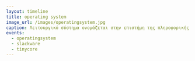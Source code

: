 ```yaml
---
layout: timeline 
title: operating system
image_url: /images/operatingsystem.jpg
caption: Λειτουργικό σύστημα ονομάζεται στην επιστήμη της πληροφορικής το λογισμικό του υπολογιστή που είναι υπεύθυνο για τη διαχείριση και τον συντονισμό των εργασιών, καθώς και την κατανομή των διαθέσιμων πόρων. Το λειτουργικό σύστημα παρέχει ένα θεμέλιο, ένα μεσολαβητικό επίπεδο λογικής διασύνδεσης μεταξύ λογισμικού και υλικού, διαμέσου του οποίου οι εφαρμογές αντιλαμβάνονται εμμέσως τον υπολογιστή. Μια από τις κεντρικές αρμοδιότητες του λειτουργικού συστήματος είναι η διαχείριση του υλικού, απαλλάσσοντας έτσι το λογισμικό του χρήστη από τον άμεσο και επίπονο χειρισμό του υπολογιστή και καθιστώντας ευκολότερο τον προγραμματισμό τους.
events:
  - operatingsystem
  - slackware
  - tinycore
---
```

